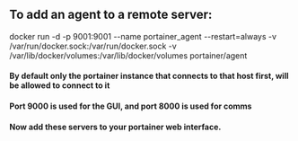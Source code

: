 ## To add an agent to a remote server:

docker run -d -p 9001:9001 --name portainer_agent --restart=always -v /var/run/docker.sock:/var/run/docker.sock -v /var/lib/docker/volumes:/var/lib/docker/volumes portainer/agent

#### By default only the portainer instance that connects to that host first, will be allowed to connect to it

#### Port 9000 is used for the GUI, and port 8000 is used for comms

#### Now add these servers to your portainer web interface.
